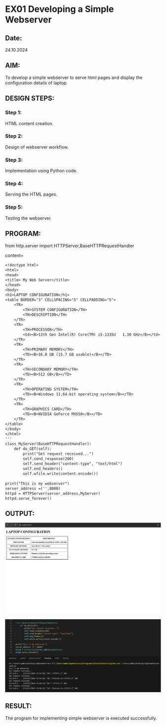 # EX01 Developing a Simple Webserver
## Date:
24.10.2024
## AIM:
To develop a simple webserver to serve html pages and display the configuration details of laptop.

## DESIGN STEPS:
### Step 1: 
HTML content creation.

### Step 2:
Design of webserver workflow.

### Step 3:
Implementation using Python code.

### Step 4:
Serving the HTML pages.

### Step 5:
Testing the webserver.

## PROGRAM:

from http.server import HTTPServer,BaseHTTPRequestHandler

content=
```
<!doctype html>
<html>
<head>
<title> My Web Server</title>
</head>
<body>
<h1>LAPTOP CONFIGURATION</h1>
<table BORDER="3" CELLSPACING="5" CELLPADDING="5">
    <TR>
        <TH>SYSTEM CONFIGURATION</TH>
        <TH>DESCRIPTION</TH>
    </TR>
    <TR>
        <TH>PROCESSOR</TH>
        <td><B>13th Gen Intel(R) Core(TM) i5-1335U   1.30 GHz</B></td>
    </TR>
    <TR>
        <TH>PRIMARY MEMORY</TH>
        <TD><B>16.0 GB (15.7 GB usable)</B></TD>
    </TR>
    <TR>
        <TH>SECONDARY MEMORY</TH>
        <TD><B>512 GB</B></TD>
    </TR>
    <TR>
        <TH>OPERATING SYSTEM</TH>
        <TD><B>Windows 11,64-bit operating system</B></TD>
    </TR>
    <TR>
        <TH>GRAPHICS CARD</TH>
        <TD><B>NVIDIA GeForce MX550</B></TD>
    </TR>
</table>
</body>
</html>
'''
class MyServer(BaseHTTPRequestHandler):
    def do_GET(self):
        print("Get request received...")
        self.send_response(200) 
        self.send_header("content-type", "text/html")       
        self.end_headers()
        self.wfile.write(content.encode())

print("This is my webserver") 
server_address =('',8000)
httpd = HTTPServer(server_address,MyServer)
httpd.serve_forever()
```
## OUTPUT:
![alt text](<image 1.png>)

![alt text](<image 2.png>)

## RESULT:
The program for implementing simple webserver is executed successfully.
